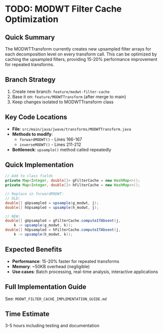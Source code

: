 # TODO: MODWT Filter Cache Optimization

## Quick Summary
The MODWTTransform currently creates new upsampled filter arrays for each decomposition level on every transform call. This can be optimized by caching the upsampled filters, providing 15-20% performance improvement for repeated transforms.

## Branch Strategy
1. Create new branch: `feature/modwt-filter-cache`
2. Base it on: `feature/MODWTTransform` (after merge to main)
3. Keep changes isolated to MODWTTransform class

## Key Code Locations
- **File**: `src/main/java/jwave/transforms/MODWTTransform.java`
- **Methods to modify**:
  - `forwardMODWT()` - Lines 166-167
  - `inverseMODWT()` - Lines 211-212
- **Bottleneck**: `upsample()` method called repeatedly

## Quick Implementation
```java
// Add to class fields
private Map<Integer, double[]> gFilterCache = new HashMap<>();
private Map<Integer, double[]> hFilterCache = new HashMap<>();

// Replace in forwardMODWT:
// OLD:
double[] gUpsampled = upsample(g_modwt, j);
double[] hUpsampled = upsample(h_modwt, j);

// NEW:
double[] gUpsampled = gFilterCache.computeIfAbsent(j, 
    k -> upsample(g_modwt, k));
double[] hUpsampled = hFilterCache.computeIfAbsent(j, 
    k -> upsample(h_modwt, k));
```

## Expected Benefits
- **Performance**: 15-20% faster for repeated transforms
- **Memory**: ~50KB overhead (negligible)
- **Use cases**: Batch processing, real-time analysis, interactive applications

## Full Implementation Guide
See: `MODWT_FILTER_CACHE_IMPLEMENTATION_GUIDE.md`

## Time Estimate
3-5 hours including testing and documentation